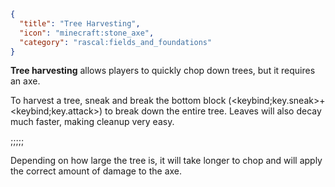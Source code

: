 ```json
{
  "title": "Tree Harvesting",
  "icon": "minecraft:stone_axe",
  "category": "rascal:fields_and_foundations"
}
```

**Tree harvesting** allows players to quickly chop down trees, but it requires an axe.


To harvest a tree, sneak and break the bottom block (<keybind;key.sneak>+<keybind;key.attack>) to break down the entire
tree. Leaves will also decay much faster, making cleanup very easy.

;;;;;

Depending on how large the tree is, it will take longer to chop and will apply the correct amount of damage to the axe.
